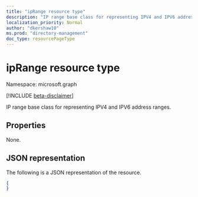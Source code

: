 ```yaml
---
title: "ipRange resource type"
description: "IP range base class for representing IPV4 and IPV6 address ranges."
localization_priority: Normal
author: "dkershaw10"
ms.prod: "directory-management"
doc_type: resourcePageType
---
```


# ipRange resource type

Namespace: microsoft.graph

[!INCLUDE [beta-disclaimer](../../includes/beta-disclaimer.md)]

IP range base class for representing IPV4 and IPV6 address ranges.

## Properties

None.

## JSON representation

The following is a JSON representation of the resource.

<!-- {
  "blockType": "resource",
  "optionalProperties": [

  ],
  "@odata.type": "microsoft.graph.ipRange"
}-->

```json
{
}
```

<!-- uuid: 16cd6b66-4b1a-43a1-adaf-3a886856ed98
2019-02-04 14:57:30 UTC -->
<!-- {
  "type": "#page.annotation",
  "description": "ipRange resource",
  "keywords": "",
  "section": "documentation",
  "tocPath": ""
}-->


